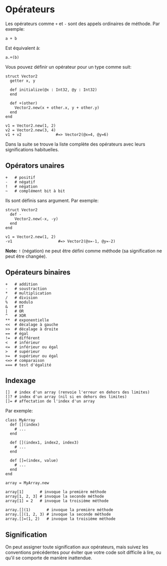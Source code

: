 # Opérateurs

Les opérateurs comme `+` et `-` sont des appels ordinaires de méthode. Par exemple:

```crystal
a + b
```

Est équivalent à:

```crystal
a.+(b)
```

Vous pouvez définir un opérateur pour un type comme suit:

```crystal
struct Vector2
  getter x, y

  def initialize(@x : Int32, @y : Int32)
  end

  def +(other)
    Vector2.new(x + other.x, y + other.y)
  end
end

v1 = Vector2.new(1, 2)
v2 = Vector2.new(3, 4)
v1 + v2               #=> Vector2(@x=4, @y=6)
```

Dans la suite se trouve la liste complète des opérateurs avec leurs significations habituelles.

## Opérators unaires

```crystal
+   # positif
-   # négatif
!   # négation
~   # complément bit à bit
```

Ils sont définis sans argument. Par exemple:

```crystal
struct Vector2
  def -
    Vector2.new(-x, -y)
  end
end

v1 = Vector2.new(1, 2)
-v1                    #=> Vector2(@x=-1, @y=-2)
```

**Note:** `!` (négation) ne peut être défini comme méthode (sa signification ne peut être changée).

## Opérateurs binaires

```crystal
+   # addition
-   # soustraction
*   # multiplication
/   # division
%   # modulo
&   # ET
|   # OR
^   # XOR
**  # exponentielle
<<  # décalage à gauche
>>  # décalage à droite
==  # égal
!=  # différent
<   # inférieur
<=  # inférieur ou égal
>   # supérieur
>=  # supérieur ou égal
<=> # comparaison
=== # test d'égalité
```

## Indexage

```crystal
[]  # index d'un array (renvoie l'erreur en dehors des limites)
[]? # index d'un array (nil si en dehors des limites)
[]= # affectation de l'index d'un array
```

Par exemple:

```crystal
class MyArray
  def [](index)
    # ...
  end

  def [](index1, index2, index3)
    # ...
  end

  def []=(index, value)
    # ...
  end
end

array = MyArray.new

array[1]       # invoque la première méthode
array[1, 2, 3] # invoque la seconde méthode
array[1] = 2   # invoque la troisième méthode

array.[](1)       # invoque la première méthode
array.[](1, 2, 3) # invoque la seconde méthode
array.[]=(1, 2)   # invoque la troisième méthode
```

## Signification

On peut assigner toute signification aux opérateurs, mais suivez les conventions précédentes pour éviter que votre code soit difficile à lire,
ou qu'il se comporte de manière inattendue.

